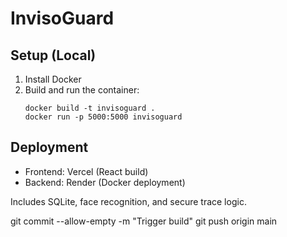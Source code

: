 # InvisoGuard

## Setup (Local)
1. Install Docker
2. Build and run the container:
   ```
   docker build -t invisoguard .
   docker run -p 5000:5000 invisoguard
   ```

## Deployment
- Frontend: Vercel (React build)
- Backend: Render (Docker deployment)

Includes SQLite, face recognition, and secure trace logic.

git commit --allow-empty -m "Trigger build"
git push origin main
